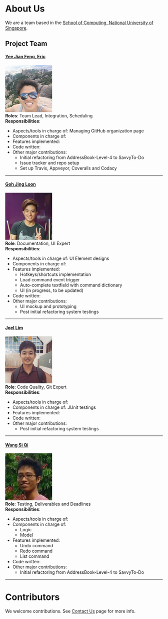 # About Us

We are a team based in the [School of Computing, National University of Singapore](http://www.comp.nus.edu.sg).

## Project Team

#### [Yee Jian Feng, Eric](http://github.com/yeejfe) <br>
<img src="images/yeejfe.png" width="150"><br>
**Roles**: Team Lead, Integration, Scheduling <br>
**Responsibilities**:
* Aspects/tools in charge of: Managing GitHub organization page
* Components in charge of:
* Features implemented:
* Code written:
* Other major contributions:
  * Initial refactoring from AddressBook-Level-4 to SavvyTo-Do
  * Issue tracker and repo setup
  * Set up Travis, Appveyor, Coveralls and Codacy

-----

#### [Goh Jing Loon](https://github.com/jingloon)
<img src="images/jingloon.png" width="150"><br>
**Role**: Documentation, UI Expert <br>
**Responsibilities**:
* Aspects/tools in charge of: UI Element designs
* Components in charge of:
* Features implemented:
    * Hotkeys/shortcuts implementation
    * Load command event trigger
    * Auto-complete textfield with command dictionary
    * UI (in progress, to be updated)
* Code written:
* Other major contributions:
    * UI mockup and prototyping
    * Post initial refactoring system testings

-----

#### [Joel Lim](https://github.com/aljorhythm)
<img src="images/aljorhythm.png" width="150"><br>
**Role**: Code Quality, Git Expert <br>
**Responsibilities**:
* Aspects/tools in charge of:
* Components in charge of: JUnit testings
* Features implemented:
* Code written:
* Other major contributions:
    * Post initial refactoring system testings
-----

#### [Wang Si Qi](https://github.com/coyotestarrkwsq)
<img src="images/coyotestarrkwsq.png" width="150"><br>
**Role**: Testing, Deliverables and Deadlines <br>
**Responsibilities**:
* Aspects/tools in charge of:
* Components in charge of:
	* Logic
	* Model
* Features implemented:
	* Undo command
	* Redo command
	* List command
* Code written:
* Other major contributions:
    * Initial refactoring from AddressBook-Level-4 to SavvyTo-Do

 -----

# Contributors

We welcome contributions. See [Contact Us](ContactUs.md) page for more info.

